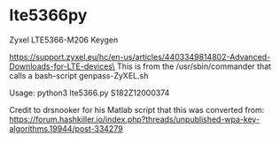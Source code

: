 # lte5366py
Zyxel LTE5366-M206 Keygen

https://support.zyxel.eu/hc/en-us/articles/4403349814802-Advanced-Downloads-for-LTE-devices\
This is from the /usr/sbin/commander that calls a bash-script genpass-ZyXEL.sh

Usage: python3 lte5366.py S182Z12000374

Credit to drsnooker for his Matlab script that this was converted from: https://forum.hashkiller.io/index.php?threads/unpublished-wpa-key-algorithms.19944/post-334279
